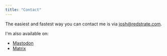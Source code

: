 ```yaml
---
title: "Contact"
---
```


The easiest and fastest way you can contact me is via josh@redstrate.com.

I'm also available on:
* [Mastodon](https://mastodon.art/@redstrate)
* [Matrix](https://matrix.to/@redstrate@pyra.sh#/@redstrate:pyra.sh)
